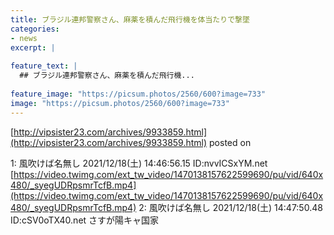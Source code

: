 ```yaml
---
title: ブラジル連邦警察さん、麻薬を積んだ飛行機を体当たりで撃墜
categories:
- news
excerpt: |
  
feature_text: |
  ## ブラジル連邦警察さん、麻薬を積んだ飛行機...
  
feature_image: "https://picsum.photos/2560/600?image=733"
image: "https://picsum.photos/2560/600?image=733"
---
```


[http://vipsister23.com/archives/9933859.html](http://vipsister23.com/archives/9933859.html)
posted on 

<!--more-->

1: 風吹けば名無し 2021/12/18(土) 14:46:56.15 ID:nvvICSxYM.net [https://video.twimg.com/ext_tw_video/1470138157622599690/pu/vid/640x480/_syegUDRpsmrTcfB.mp4](https://video.twimg.com/ext_tw_video/1470138157622599690/pu/vid/640x480/_syegUDRpsmrTcfB.mp4) 2: 風吹けば名無し 2021/12/18(土) 14:47:50.48 ID:cSV0oTX40.net さすが陽キャ国家
